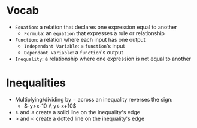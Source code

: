 # Vocab
- `Equation`: a relation that declares one expression equal to another
	- `Formula`: an `equation` that expresses a rule or relationship
- `Function`: a relation where each input has one output
	- `Independant Variable`: a `function`'s input
	- `Dependant Variable`: a `function`'s output
- `Inequality`: a relationship where one expression is not equal to another

# Inequalities
- Multiplying/dividing by $-$ across an inequality reverses the sign:
	- $-y>x-10 \\
	  y<-x+10$
- $\ge$ and $\le$ create a solid line on the inequality's edge
- $>$ and $<$ create a dotted line on the inequality's edge